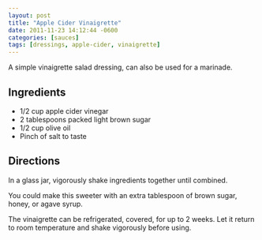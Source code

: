 ```yaml
---
layout: post
title: "Apple Cider Vinaigrette"
date: 2011-11-23 14:12:44 -0600
categories: [sauces]
tags: [dressings, apple-cider, vinaigrette]
---
```

A simple vinaigrette salad dressing, can also be used for a marinade.

## Ingredients

* 1/2 cup apple cider vinegar
* 2 tablespoons packed light brown sugar
* 1/2 cup olive oil
* Pinch of salt to taste


## Directions

In a glass jar, vigorously shake ingredients together until combined.


You could make this sweeter with an extra tablespoon of brown sugar,
honey, or agave syrup.

The vinaigrette can be refrigerated, covered, for up to 2 weeks. Let
it return to room temperature and shake vigorously before using.
